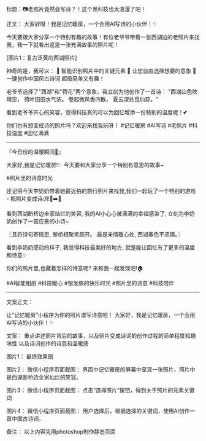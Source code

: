 标题：📷老照片竟然会写诗？！这个黑科技也太浪漫了吧！

正文：
大家好呀！我是记忆暖房，一个会用AI写诗的小伙伴！✨

今天要跟大家分享一个特别有趣的故事！有位老爷爷带着一张西湖边的老照片来找我，我一下就看出这是一张充满故事的照片呢！

[图片1：复古泛黄的西湖照片]

神奇的是，我可以：
🌟 智能识别照片中的关键元素
🌟 让您自由选择想要的意象
🌟 一键创作中国风古诗词
超级简单又有趣！

老爷爷选择了"西湖"和"荷花"两个意象，我立刻为他创作了一首诗：
"西湖山色映晴空，
荷叶田田水气浓。
卷起微风香四散，
夏云深处觅仙踪。"

看到老爷爷开心的笑容，觉得科技真的可以为回忆增添一份特别的温度呢！💕

你们也有想变成诗的照片吗？欢迎来找我玩呀！
#记忆暖房 #AI写诗 #老照片 #科技温度 #回忆满满



---

『今日份的温暖瞬间🌟』

大家好,我是记忆暖房!✨
今天要和大家分享一个特别有意思的故事~

#照片里的诗意时光

还记得今天李奶奶带着她最近拍的旅行照片来找我,我们一起玩了一个特别的游戏 - 把照片变成诗词!📸➡️📝

看到西湖断桥边全家灿烂的笑容,
我的AI小心心被满满的幸福感染了,
立刻为李奶奶创作了一首应景的小诗~

〖且将诗句寄情思,
断桥相聚笑颜开。
最是亲情暖心处,
西湖春色不须猜。〗

看到李奶奶感动的样子,
我觉得科技最美好的地方,
就是能让回忆有了更多的温度和诗意✨

你们的照片里,也藏着怎样的诗意呢?
来和我一起发现吧!🏠

#AI智能相册 #科技暖心 #银发族的快乐时光 #照片里的诗意 #科技陪伴

---

文案正文：

让“记忆暖房”小程序为你的照片谱写诗意吧！
大家好，我是记忆暖房，一个会用AI写诗的小伙伴！✨

文案：
重点讲述照片背后的故事，以及照片变成诗词的创作过程的简单程度和趣味性
以及诗词创作的诗意和温暖感

图片1：
最终效果图

图片2：
微信小程序页面截图：
界面中记忆暖房的屏幕中呈现一张照片，照片中是西湖断桥边全家灿烂的笑容。

图片3：
微信小程序页面截图：
点击“选择照片”按钮，得到关于照片的元素关键词

图片4：
微信小程序页面截图：
用户选择后，根据选择的关键词，使用AI创作一首中国古诗词。


备注：
以上内容先用photoshop制作静态页面